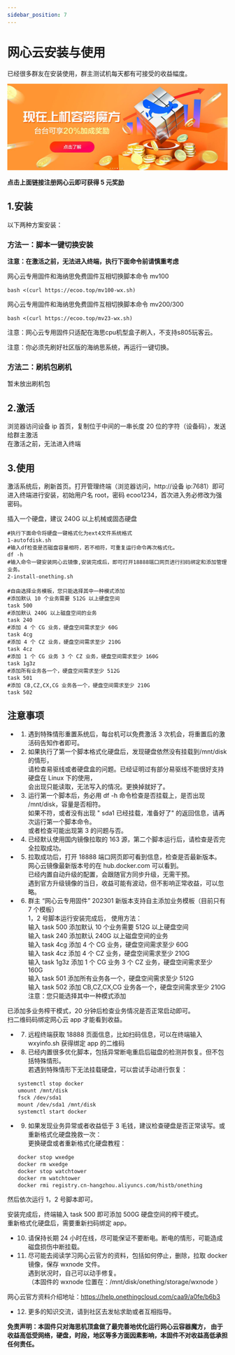 ```yaml
---
sidebar_position: 7
---
```


# 网心云安装与使用

已经很多群友在安装使用，群主测试机每天都有可接受的收益幅度。

[![图片描述](./img/onething.jpg)](https://act.walk-live.com/acts/invite/v3/?inviteid=cb9bbacd)


**点击上面链接注册网心云即可获得 5 元奖励**

## 1.安装

以下两种方案安装：

### 方法一：脚本一键切换安装

**注意：在激活之前，无法进入终端，执行下面命令前请慎重考虑**

网心云专用固件和海纳思免费固件互相切换脚本命令 mv100

```shell
bash <(curl https://ecoo.top/mv100-wx.sh)
```

网心云专用固件和海纳思免费固件互相切换脚本命令 mv200/300

```shell
bash <(curl https://ecoo.top/mv23-wx.sh)
```

注意：网心云专用固件只适配在海思cpu机型盒子刷入，不支持s805玩客云。  

注意：你必须先刷好社区版的海纳思系统，再运行一键切换。  


### 方法二：刷机包刷机

暂未放出刷机包

## 2.激活

浏览器访问设备 ip 首页，复制位于中间的一串长度 20 位的字符（设备码），发送给群主激活  
在激活之前，无法进入终端  


## 3.使用

激活系统后，刷新首页。打开管理终端（浏览器访问，http://设备 ip:7681）即可进入终端进行安装，初始用户名 root，密码 ecoo1234，首次进入务必修改为强密码。

插入一个硬盘，建议 240G 以上机械或固态硬盘

```shell
#执行下面命令将硬盘一键格式化为ext4文件系统格式
1-autofdisk.sh
#输入df检查是否磁盘容量相符，若不相符，可重复运行命令再次格式化。
df -h
#输入命令一键安装网心云镜像,安装完成后，即可打开18888端口网页进行扫码绑定和添加管理业务。
2-install-onething.sh

#自由选择业务模板，您只能选择其中一种模式添加
#添加默认 10 个业务需要 512G 以上硬盘空间
task 500
#添加默认 240G 以上磁盘空间的业务
task 240
#添加 4 个 CG 业务，硬盘空间需求至少 60G
task 4cg
#添加 4 个 CZ 业务，硬盘空间需求至少 210G
task 4cz
#添加 1 个 CG 业务 3 个 CZ 业务，硬盘空间需求至少 160G
task 1g3z
#添加所有业务各一个，硬盘空间需求至少 512G
task 501
#添加 CB,CZ,CX,CG 业务各一个，硬盘空间需求至少 210G
task 502
```

## 注意事项

- 1. 遇到特殊情形重置系统后，每台机可以免费激活 3 次机会，将重置后的激活码告知作者即可。  
- 2. 如果执行了第一个脚本格式化硬盘后，发现硬盘依然没有挂载到/mnt/disk 的情形，  
   请检查易驱线或者硬盘盒的问题。已经证明过有部分易驱线不能很好支持硬盘在 Linux 下的使用，  
   会出现只能读取，无法写入的情况。更换掉就好了。  
- 3. 运行第一个脚本后，务必用 df -h 命令检查是否挂载上，是否出现 /mnt/disk，容量是否相符。  
   如果不符，或者没有出现 " sda1 已经挂载，准备好了" 的返回信息，请再次运行第一个脚本命令。  
   或者检查可能出现第 3 的问题与否。  
- 4. 已经默认使用国内镜像拉取的 163 源，第二个脚本运行后，请检查是否完全拉取成功。  
- 5. 拉取成功后，打开 18888 端口网页即可看到信息，检查是否最新版本。  
   网心云镜像最新版本号的在 hub.docker.com 可以看到。  
   已经内置自动升级的配置，会跟随官方同步升级，无需干预。  
   遇到官方升级镜像的当日，收益可能有波动，但不影响正常收益，可以忽略。  
- 6. 群主 “网心云专用固件” 202301 新版本支持自主添加业务模板（目前只有 7 个模板）  
   1，2 号脚本运行安装完成后， 使用方法：  
   输入 task 500 添加默认 10 个业务需要 512G 以上硬盘空间  
   输入 task 240 添加默认 240G 以上磁盘空间的业务  
   输入 task 4cg 添加 4 个 CG 业务，硬盘空间需求至少 60G  
   输入 task 4cz 添加 4 个 CZ 业务，硬盘空间需求至少 210G  
   输入 task 1g3z 添加 1 个 CG 业务 3 个 CZ 业务，硬盘空间需求至少 160G  
   输入 task 501 添加所有业务各一个，硬盘空间需求至少 512G  
   输入 task 502 添加 CB,CZ,CX,CG 业务各一个，硬盘空间需求至少 210G  
   注意：您只能选择其中一种模式添加  

已添加多业务榨干模式，20 分钟后检查业务情况是否正常启动即可。  
扫二维码码绑定网心云 app 才能看到收益。  

- 7. 远程终端获取 18888 页面信息，比如扫码信息，可以在终端输入 wxyinfo.sh 获得绑定 app 的二维码  

- 8. 已经内置很多优化脚本，包括异常断电重启后磁盘的检测并恢复。但不包括特殊情形。  
   若遇到特殊情形下无法挂载硬盘，可以尝试手动进行恢复：  

   ```shell
   systemctl stop docker
   umount /mnt/disk
   fsck /dev/sda1
   mount /dev/sda1 /mnt/disk
   systemctl start docker
   ```

- 9. 如果发现业务异常或者收益低于 3 毛钱，建议检查硬盘是否正常读写。或重新格式化硬盘挽救一次：  
   更换硬盘或者重新格式化硬盘教程：  

   ```shell
   docker stop wxedge
   docker rm wxedge
   docker stop watchtower
   docker rm watchtower
   docker rmi registry.cn-hangzhou.aliyuncs.com/histb/onething
   ```

然后依次运行 1，2 号脚本即可。  

安装完成后，终端输入 task 500 即可添加 500G 硬盘空间的榨干模式。  
重新格式化硬盘后，需要重新扫码绑定 app。  

- 10. 请保持长期 24 小时在线，尽可能保证不要断电。断电的情形，可能造成磁盘损伤中断挂载。  

- 11. 尽可能去阅读学习网心云官方的资料，包括如何停止，删除，拉取 docker 镜像，保存 wxnode 文件。  
    遇到状况时，自己可以动手修复。  
    （本固件的 wxnode 位置在：/mnt/disk/onething/storage/wxnode ）  

网心云官方资料介绍地址：https://help.onethingcloud.com/caa9/a0fe/b6b3  

- 12. 更多的知识交流，请到社区去发帖求助或者互相指导。  


**免责声明：本固件只对海思机顶盒做了最完善地优化运行网心云容器魔方， 由于收益高低受网络，硬盘，时段，地区等多方面因素影响，本固件不对收益高低承担任何责任。**

